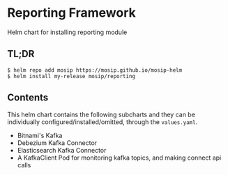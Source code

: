# Reporting Framework

Helm chart for installing reporting module

## TL;DR

```console
$ helm repo add mosip https://mosip.github.io/mosip-helm
$ helm install my-release mosip/reporting
```

## Contents

This helm chart contains the following subcharts and they can be individually configured/installed/omitted, through the `values.yaml`.
- Bitnami's Kafka
- Debezium Kafka Connector
- Elasticsearch Kafka Connector
- A KafkaClient Pod for monitoring kafka topics, and making connect api calls

